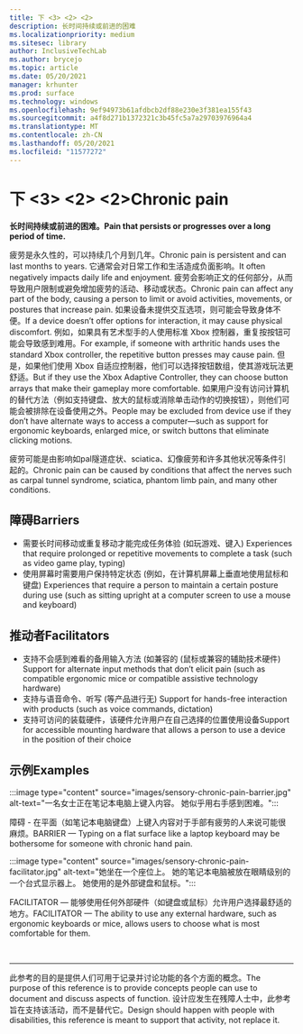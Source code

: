 ```yaml
---
title: 下 <3> <2> <2>
description: 长时间持续或前进的困难
ms.localizationpriority: medium
ms.sitesec: library
author: InclusiveTechLab
ms.author: brycejo
ms.topic: article
ms.date: 05/20/2021
manager: krhunter
ms.prod: surface
ms.technology: windows
ms.openlocfilehash: 9ef94973b61afdbcb2df88e230e3f381ea155f43
ms.sourcegitcommit: a4f8d271b1372321c3b45fc5a7a29703976964a4
ms.translationtype: MT
ms.contentlocale: zh-CN
ms.lasthandoff: 05/20/2021
ms.locfileid: "11577272"
---
```

# <a name="chronic-pain"></a><span data-ttu-id="b24fd-103">下 <3> <2> <2></span><span class="sxs-lookup"><span data-stu-id="b24fd-103">Chronic pain</span></span>

**<span data-ttu-id="b24fd-104">长时间持续或前进的困难。</span><span class="sxs-lookup"><span data-stu-id="b24fd-104">Pain that persists or progresses over a long period of time.</span></span>**

<span data-ttu-id="b24fd-105">疲劳是永久性的，可以持续几个月到几年。</span><span class="sxs-lookup"><span data-stu-id="b24fd-105">Chronic pain is persistent and can last months to years.</span></span> <span data-ttu-id="b24fd-106">它通常会对日常工作和生活造成负面影响。</span><span class="sxs-lookup"><span data-stu-id="b24fd-106">It often negatively impacts daily life and enjoyment.</span></span> <span data-ttu-id="b24fd-107">疲劳会影响正文的任何部分，从而导致用户限制或避免增加疲劳的活动、移动或状态。</span><span class="sxs-lookup"><span data-stu-id="b24fd-107">Chronic pain can affect any part of the body, causing a person to limit or avoid activities, movements, or postures that increase pain.</span></span> <span data-ttu-id="b24fd-108">如果设备未提供交互选项，则可能会导致身体不便。</span><span class="sxs-lookup"><span data-stu-id="b24fd-108">If a device doesn’t offer options for interaction, it may cause physical discomfort.</span></span> <span data-ttu-id="b24fd-109">例如，如果具有艺术型手的人使用标准 Xbox 控制器，重复按按钮可能会导致感到难用。</span><span class="sxs-lookup"><span data-stu-id="b24fd-109">For example, if someone with arthritic hands uses the standard Xbox controller, the repetitive button presses may cause pain.</span></span> <span data-ttu-id="b24fd-110">但是，如果他们使用 Xbox 自适应控制器，他们可以选择按钮数组，使其游戏玩法更舒适。</span><span class="sxs-lookup"><span data-stu-id="b24fd-110">But if they use the Xbox Adaptive Controller, they can choose button arrays that make their gameplay more comfortable.</span></span> <span data-ttu-id="b24fd-111">如果用户没有访问计算机的替代方法（例如支持键盘、放大的鼠标或消除单击动作的切换按钮），则他们可能会被排除在设备使用之外。</span><span class="sxs-lookup"><span data-stu-id="b24fd-111">People may be excluded from device use if they don’t have alternate ways to access a computer—such as support for ergonomic keyboards, enlarged mice, or switch buttons that eliminate clicking motions.</span></span>

<span data-ttu-id="b24fd-112">疲劳可能是由影响如pal隧道症状、sciatica、幻像疲劳和许多其他状况等条件引起的。</span><span class="sxs-lookup"><span data-stu-id="b24fd-112">Chronic pain can be caused by conditions that affect the nerves such as carpal tunnel syndrome, sciatica, phantom limb pain, and many other conditions.</span></span>

## <a name="barriers"></a><span data-ttu-id="b24fd-113">障碍</span><span class="sxs-lookup"><span data-stu-id="b24fd-113">Barriers</span></span>
* <span data-ttu-id="b24fd-114">需要长时间移动或重复移动才能完成任务体验 (如玩游戏、键入) </span><span class="sxs-lookup"><span data-stu-id="b24fd-114">Experiences that require prolonged or repetitive movements to complete a task (such as video game play, typing)</span></span>
* <span data-ttu-id="b24fd-115">使用屏幕时需要用户保持特定状态 (例如，在计算机屏幕上垂直地使用鼠标和键盘) </span><span class="sxs-lookup"><span data-stu-id="b24fd-115">Experiences that require a person to maintain a certain posture during use (such as sitting upright at a computer screen to use a mouse and keyboard)</span></span>


## <a name="facilitators"></a><span data-ttu-id="b24fd-116">推动者</span><span class="sxs-lookup"><span data-stu-id="b24fd-116">Facilitators</span></span>

* <span data-ttu-id="b24fd-117">支持不会感到难看的备用输入方法 (如兼容的 (鼠标或兼容的辅助技术硬件) </span><span class="sxs-lookup"><span data-stu-id="b24fd-117">Support for alternate input methods that don’t elicit pain (such as compatible ergonomic mice or compatible assistive technology hardware)</span></span>
* <span data-ttu-id="b24fd-118">支持与语音命令、听写 (等产品进行无) </span><span class="sxs-lookup"><span data-stu-id="b24fd-118">Support for hands-free interaction with products (such as voice commands, dictation)</span></span>
* <span data-ttu-id="b24fd-119">支持可访问的装载硬件，该硬件允许用户在自己选择的位置使用设备</span><span class="sxs-lookup"><span data-stu-id="b24fd-119">Support for accessible mounting hardware that allows a person to use a device in the position of their choice</span></span>


## <a name="examples"></a><span data-ttu-id="b24fd-120">示例</span><span class="sxs-lookup"><span data-stu-id="b24fd-120">Examples</span></span>

:::image type="content" source="images/sensory-chronic-pain-barrier.jpg" alt-text="一名女士正在笔记本电脑上键入内容。 她似乎用右手感到困难。":::

<span data-ttu-id="b24fd-123">障碍 - 在平面（如笔记本电脑键盘）上键入内容对于手部有疲劳的人来说可能很麻烦。</span><span class="sxs-lookup"><span data-stu-id="b24fd-123">BARRIER — Typing on a flat surface like a laptop keyboard may be bothersome for someone with chronic hand pain.</span></span> 

:::image type="content" source="images/sensory-chronic-pain-facilitator.jpg" alt-text="她坐在一个座位上。 她的笔记本电脑被放在眼睛级别的一个台式显示器上。 她使用的是外部键盘和鼠标。":::

<span data-ttu-id="b24fd-127">FACILITATOR — 能够使用任何外部硬件（如键盘或鼠标）允许用户选择最舒适的地方。</span><span class="sxs-lookup"><span data-stu-id="b24fd-127">FACILITATOR — The ability to use any external hardware, such as ergonomic keyboards or mice, allows users to choose what is most comfortable for them.</span></span> 

&nbsp;

[comment]: # (Footer 语句)
___
<span data-ttu-id="b24fd-129">此参考的目的是提供人们可用于记录并讨论功能的各个方面的概念。</span><span class="sxs-lookup"><span data-stu-id="b24fd-129">The purpose of this reference is to provide concepts people can use to document and discuss aspects of function.</span></span> <span data-ttu-id="b24fd-130">设计应发生在残障人士中，此参考旨在支持该活动，而不是替代它。</span><span class="sxs-lookup"><span data-stu-id="b24fd-130">Design should happen with people with disabilities, this reference is meant to support that activity, not replace it.</span></span> 